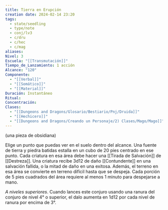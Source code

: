 ```yaml
---
title: Tierra en Erupción
creation date: 2024-02-14 23:20
tags:
  - state/seedling
  - type/note
  - conj/lv3
  - c/dru
  - c/hec
  - c/mag
aliases: 
Nivel: 3
Escuela: "[[Transmutación]]"
Tiempo_de_Lanzamiento: 1 acción
Alcance: "120"
Componente:
  - "[[Verbal]]"
  - "[[Somático]]"
  - "[[Material]]"
Duración: Instantáneo
Ritual: 
Concentración: 
Clases:
  - "[[Dungeons and Dragons/Glosario/Bestiario/Pnj/Druida]]"
  - "[[Hechicero]]"
  - "[[Dungeons and Dragons/Creando un Personaje/2) Clases/Mago/Mago]]"
---
```

(una pieza de obsidiana)

Elige un punto que puedas ver en el suelo dentro del alcance. Una fuente de tierra y piedra batidas estalla en un cubo de 20 pies centrado en ese punto. Cada criatura en esa área debe hacer una [[Tirada de Salvación]] de [[Destreza]]. Una criatura recibe 3d12 de daño [[Contundente]] en una salvación fallida, o la mitad de daño en una exitosa. Además, el terreno en esa área se convierte en terreno difícil hasta que se despeja. Cada porción de 5 pies cuadrados del área requiere al menos 1 minuto para despejarse a mano.

*A niveles superiores*. Cuando lances este conjuro usando una ranura del conjuro de nivel 4° o superior, el dalo aumenta en 1d12 por cada nivel de ranura por encima de 3°.